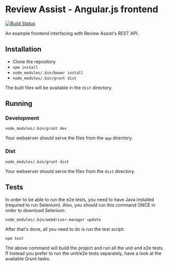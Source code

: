 # Review Assist - Angular.js frontend

[![Build Status](https://travis-ci.org/dzielne-misie/review-assist-angular.svg?branch=master)](https://travis-ci.org/dzielne-misie/review-assist-angular)

An example frontend interfacing with Review Assist's REST API.

## Installation

* Clone the repository
* `npm install`
* `node_modules/.bin/bower install`
* `node_modules/.bin/grunt dist`

The built files will be available in the `dist` directory.

## Running

### Development

```
node_modules/.bin/grunt dev
```

Your webserver should serve the files from the `app` directory.

### Dist

```
node_modules/.bin/grunt dist
```

Your webserver should serve the files from the `dist` directory.

## Tests

In order to be able to run the e2e tests, you need to have Java installed (required to run Selenium). Also, you should run this command ONCE in order to download Selenium:

```
node_modules/.bin/webdriver-manager update
```

After that's done, all you need to do is run the test script:

```
npm test
```

The above command will build the project and run all the unit and e2e tests. If instead you prefer to run the unit/e2e tests separately, have a look at the available Grunt tasks.
